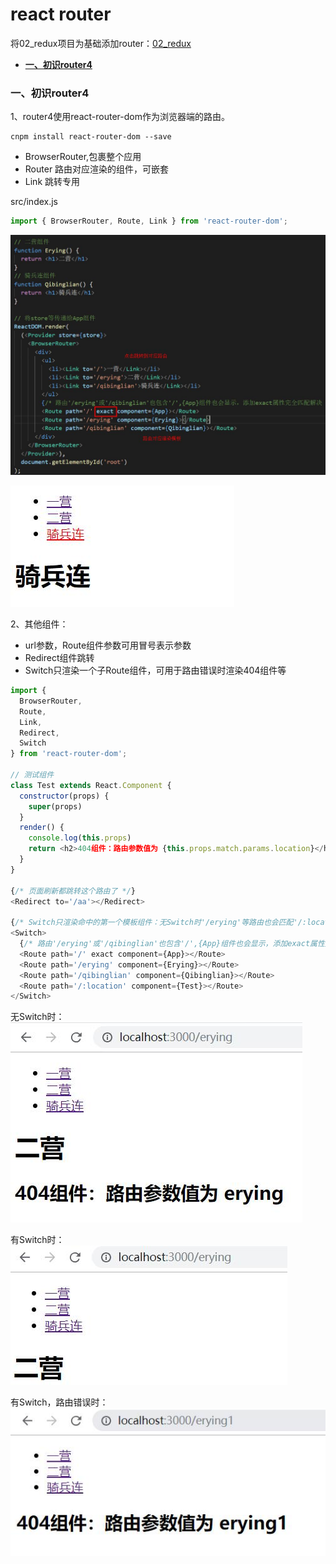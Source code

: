 # react router

将02_redux项目为基础添加router：[02_redux](https://github.com/ccyinghua/React/tree/master/02_redux)

- [**一、初识router4**](#一、初识router4)


### <a id="一、初识router4"></a>一、初识router4

1、router4使用react-router-dom作为浏览器端的路由。
```
cnpm install react-router-dom --save
```
- BrowserRouter,包裹整个应用
- Router 路由对应渲染的组件，可嵌套
- Link 跳转专用

src/index.js
```javascript
import { BrowserRouter, Route, Link } from 'react-router-dom';
```
![](./resource/1.jpg)

![](./resource/2.jpg)

2、其他组件：
- url参数，Route组件参数可用冒号表示参数
- Redirect组件跳转
- Switch只渲染一个子Route组件，可用于路由错误时渲染404组件等

```javascript
import { 
  BrowserRouter, 
  Route, 
  Link,
  Redirect,
  Switch
} from 'react-router-dom';

// 测试组件
class Test extends React.Component {
  constructor(props) {
    super(props)
  }
  render() {
    console.log(this.props)
    return <h2>404组件：路由参数值为 {this.props.match.params.location}</h2>
  }
}

{/* 页面刷新都跳转这个路由了 */}
<Redirect to='/aa'></Redirect>

{/* Switch只渲染命中的第一个模板组件：无Switch时'/erying'等路由也会匹配'/:location'从而渲染Test组件 */}
<Switch>
  {/* 路由'/erying'或'/qibinglian'也包含'/',{App}组件也会显示，添加exact属性完全匹配解决 */}
  <Route path='/' exact component={App}></Route>
  <Route path='/erying' component={Erying}></Route>
  <Route path='/qibinglian' component={Qibinglian}></Route>
  <Route path='/:location' component={Test}></Route>
</Switch>
```
无Switch时：<br>
![](./resource/3.jpg)

有Switch时：<br>
![](./resource/4.jpg)

有Switch，路由错误时：<br>
![](./resource/5.jpg)